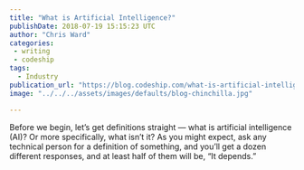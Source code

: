 ```yaml
---
title: "What is Artificial Intelligence?"
publishDate: 2018-07-19 15:15:23 UTC
author: "Chris Ward"
categories:
 - writing
 - codeship
tags:
  - Industry
publication_url: "https://blog.codeship.com/what-is-artificial-intelligence/"
image: "../../../assets/images/defaults/blog-chinchilla.jpg"

---
```

Before we begin, let’s get definitions straight — what is artificial intelligence (AI)? Or more specifically, what isn’t it? As you might expect, ask any technical person for a definition of something, and you’ll get a dozen different responses, and at least half of them will be, “It depends.”

